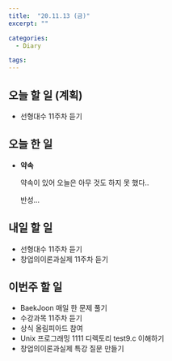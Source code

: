 ```yaml
---
title:  "20.11.13 (금)"
excerpt: ""

categories:
  - Diary

tags:
---
```


## 오늘 할 일 (계획)

- 선형대수 11주차 듣기

## 오늘 한 일

- **약속**

  약속이 있어 오늘은 아무 것도 하지 못 했다..

  반성...


## 내일 할 일

- 선형대수 11주차 듣기
- 창업의이론과실제 11주차 듣기

## 이번주 할 일

- BaekJoon 매일 한 문제 풀기
- 수강과목 11주차 듣기
- 상식 올림피아드 참여
- Unix 프로그래밍 1111 디렉토리 test9.c 이해하기
- 창업의이론과실제 특강 질문 만들기

<br>